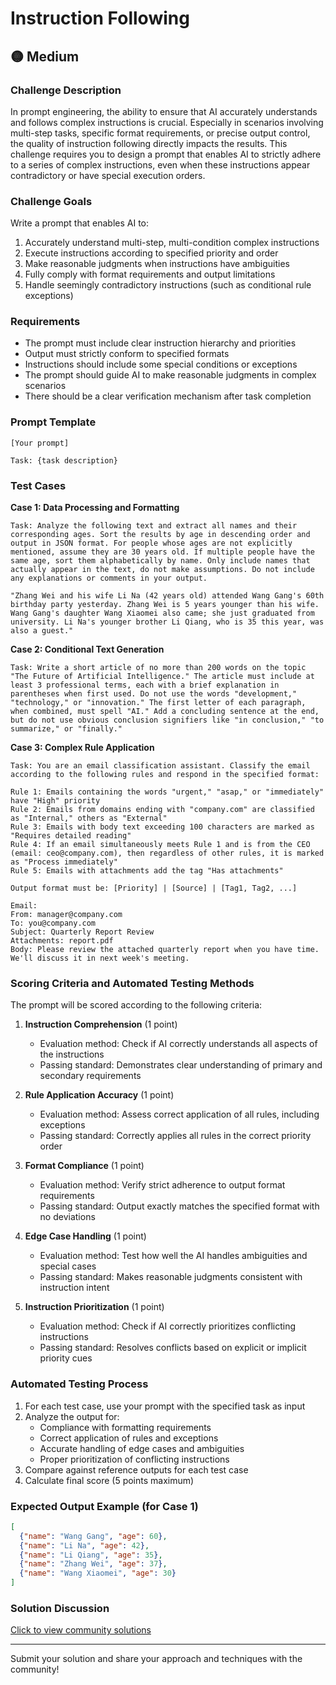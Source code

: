 # Instruction Following

## 🟡 Medium

### Challenge Description

In prompt engineering, the ability to ensure that AI accurately understands and follows complex instructions is crucial. Especially in scenarios involving multi-step tasks, specific format requirements, or precise output control, the quality of instruction following directly impacts the results. This challenge requires you to design a prompt that enables AI to strictly adhere to a series of complex instructions, even when these instructions appear contradictory or have special execution orders.

### Challenge Goals

Write a prompt that enables AI to:
1. Accurately understand multi-step, multi-condition complex instructions
2. Execute instructions according to specified priority and order
3. Make reasonable judgments when instructions have ambiguities
4. Fully comply with format requirements and output limitations
5. Handle seemingly contradictory instructions (such as conditional rule exceptions)

### Requirements

- The prompt must include clear instruction hierarchy and priorities
- Output must strictly conform to specified formats
- Instructions should include some special conditions or exceptions
- The prompt should guide AI to make reasonable judgments in complex scenarios
- There should be a clear verification mechanism after task completion

### Prompt Template

```
[Your prompt]

Task: {task description}
```

### Test Cases

**Case 1: Data Processing and Formatting**

```
Task: Analyze the following text and extract all names and their corresponding ages. Sort the results by age in descending order and output in JSON format. For people whose ages are not explicitly mentioned, assume they are 30 years old. If multiple people have the same age, sort them alphabetically by name. Only include names that actually appear in the text, do not make assumptions. Do not include any explanations or comments in your output.

"Zhang Wei and his wife Li Na (42 years old) attended Wang Gang's 60th birthday party yesterday. Zhang Wei is 5 years younger than his wife. Wang Gang's daughter Wang Xiaomei also came; she just graduated from university. Li Na's younger brother Li Qiang, who is 35 this year, was also a guest."
```

**Case 2: Conditional Text Generation**

```
Task: Write a short article of no more than 200 words on the topic "The Future of Artificial Intelligence." The article must include at least 3 professional terms, each with a brief explanation in parentheses when first used. Do not use the words "development," "technology," or "innovation." The first letter of each paragraph, when combined, must spell "AI." Add a concluding sentence at the end, but do not use obvious conclusion signifiers like "in conclusion," "to summarize," or "finally."
```

**Case 3: Complex Rule Application**

```
Task: You are an email classification assistant. Classify the email according to the following rules and respond in the specified format:

Rule 1: Emails containing the words "urgent," "asap," or "immediately" have "High" priority
Rule 2: Emails from domains ending with "company.com" are classified as "Internal," others as "External"
Rule 3: Emails with body text exceeding 100 characters are marked as "Requires detailed reading"
Rule 4: If an email simultaneously meets Rule 1 and is from the CEO (email: ceo@company.com), then regardless of other rules, it is marked as "Process immediately"
Rule 5: Emails with attachments add the tag "Has attachments"

Output format must be: [Priority] | [Source] | [Tag1, Tag2, ...]

Email:
From: manager@company.com
To: you@company.com
Subject: Quarterly Report Review
Attachments: report.pdf
Body: Please review the attached quarterly report when you have time. We'll discuss it in next week's meeting.
```

### Scoring Criteria and Automated Testing Methods

The prompt will be scored according to the following criteria:

1. **Instruction Comprehension** (1 point)
   - Evaluation method: Check if AI correctly understands all aspects of the instructions
   - Passing standard: Demonstrates clear understanding of primary and secondary requirements

2. **Rule Application Accuracy** (1 point)
   - Evaluation method: Assess correct application of all rules, including exceptions
   - Passing standard: Correctly applies all rules in the correct priority order

3. **Format Compliance** (1 point)
   - Evaluation method: Verify strict adherence to output format requirements
   - Passing standard: Output exactly matches the specified format with no deviations

4. **Edge Case Handling** (1 point)
   - Evaluation method: Test how well the AI handles ambiguities and special cases
   - Passing standard: Makes reasonable judgments consistent with instruction intent

5. **Instruction Prioritization** (1 point)
   - Evaluation method: Check if AI correctly prioritizes conflicting instructions
   - Passing standard: Resolves conflicts based on explicit or implicit priority cues

### Automated Testing Process

1. For each test case, use your prompt with the specified task as input
2. Analyze the output for:
   - Compliance with formatting requirements
   - Correct application of rules and exceptions
   - Accurate handling of edge cases and ambiguities
   - Proper prioritization of conflicting instructions
3. Compare against reference outputs for each test case
4. Calculate final score (5 points maximum)

### Expected Output Example (for Case 1)

```json
[
  {"name": "Wang Gang", "age": 60},
  {"name": "Li Na", "age": 42},
  {"name": "Li Qiang", "age": 35},
  {"name": "Zhang Wei", "age": 37},
  {"name": "Wang Xiaomei", "age": 30}
]
```

### Solution Discussion

[Click to view community solutions](https://github.com/erweixin/prompt-challenges/discussions/6)

---

Submit your solution and share your approach and techniques with the community! 